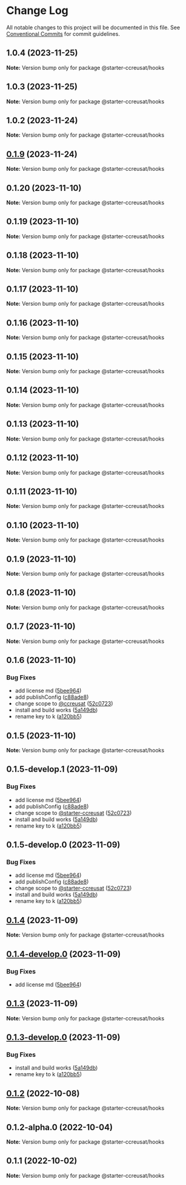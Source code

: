 # Change Log

All notable changes to this project will be documented in this file.
See [Conventional Commits](https://conventionalcommits.org) for commit guidelines.

## 1.0.4 (2023-11-25)

**Note:** Version bump only for package @starter-ccreusat/hooks





## 1.0.3 (2023-11-25)

**Note:** Version bump only for package @starter-ccreusat/hooks





## 1.0.2 (2023-11-24)

**Note:** Version bump only for package @starter-ccreusat/hooks





## [0.1.9](https://github.com/ccreusat/starter-monorepo-lerna-vite/compare/@starter-ccreusat/hooks@0.1.9-develop.0...@starter-ccreusat/hooks@0.1.9) (2023-11-24)

**Note:** Version bump only for package @starter-ccreusat/hooks





## 0.1.20 (2023-11-10)

**Note:** Version bump only for package @starter-ccreusat/hooks





## 0.1.19 (2023-11-10)

**Note:** Version bump only for package @starter-ccreusat/hooks





## 0.1.18 (2023-11-10)

**Note:** Version bump only for package @starter-ccreusat/hooks





## 0.1.17 (2023-11-10)

**Note:** Version bump only for package @starter-ccreusat/hooks





## 0.1.16 (2023-11-10)

**Note:** Version bump only for package @starter-ccreusat/hooks





## 0.1.15 (2023-11-10)

**Note:** Version bump only for package @starter-ccreusat/hooks





## 0.1.14 (2023-11-10)

**Note:** Version bump only for package @starter-ccreusat/hooks





## 0.1.13 (2023-11-10)

**Note:** Version bump only for package @starter-ccreusat/hooks





## 0.1.12 (2023-11-10)

**Note:** Version bump only for package @starter-ccreusat/hooks





## 0.1.11 (2023-11-10)

**Note:** Version bump only for package @starter-ccreusat/hooks





## 0.1.10 (2023-11-10)

**Note:** Version bump only for package @starter-ccreusat/hooks





## 0.1.9 (2023-11-10)

**Note:** Version bump only for package @starter-ccreusat/hooks





## 0.1.8 (2023-11-10)

**Note:** Version bump only for package @starter-ccreusat/hooks





## 0.1.7 (2023-11-10)

**Note:** Version bump only for package @starter-ccreusat/hooks





## 0.1.6 (2023-11-10)


### Bug Fixes

* add license md ([5bee964](https://github.com/ccreusat/starter-monorepo-lerna-vite/commit/5bee9645737edb63a8df5afe3021b426bb00ce34))
* add publishConfig ([c88ade8](https://github.com/ccreusat/starter-monorepo-lerna-vite/commit/c88ade8450289325d0fe4615a29b014fb994dbef))
* change scope to [@ccreusat](https://github.com/ccreusat) ([52c0723](https://github.com/ccreusat/starter-monorepo-lerna-vite/commit/52c07237fe81203f34cf5dbe3c51a1ae169cbd13))
* install and build works ([5a149db](https://github.com/ccreusat/starter-monorepo-lerna-vite/commit/5a149db6b335b45625769a36e873fdd357b8011b))
* rename key to k ([a120bb5](https://github.com/ccreusat/starter-monorepo-lerna-vite/commit/a120bb525a26ce18ddcd68b32272ae2b71feff4d))





## 0.1.5 (2023-11-10)

**Note:** Version bump only for package @starter-ccreusat/hooks

## 0.1.5-develop.1 (2023-11-09)

### Bug Fixes

- add license md ([5bee964](https://github.com/ccreusat/starter-monorepo-lerna-vite/commit/5bee9645737edb63a8df5afe3021b426bb00ce34))
- add publishConfig ([c88ade8](https://github.com/ccreusat/starter-monorepo-lerna-vite/commit/c88ade8450289325d0fe4615a29b014fb994dbef))
- change scope to [@starter-ccreusat](https://github.com/ccreusat) ([52c0723](https://github.com/ccreusat/starter-monorepo-lerna-vite/commit/52c07237fe81203f34cf5dbe3c51a1ae169cbd13))
- install and build works ([5a149db](https://github.com/ccreusat/starter-monorepo-lerna-vite/commit/5a149db6b335b45625769a36e873fdd357b8011b))
- rename key to k ([a120bb5](https://github.com/ccreusat/starter-monorepo-lerna-vite/commit/a120bb525a26ce18ddcd68b32272ae2b71feff4d))

## 0.1.5-develop.0 (2023-11-09)

### Bug Fixes

- add license md ([5bee964](https://github.com/ccreusat/starter-monorepo-lerna-vite/commit/5bee9645737edb63a8df5afe3021b426bb00ce34))
- add publishConfig ([c88ade8](https://github.com/ccreusat/starter-monorepo-lerna-vite/commit/c88ade8450289325d0fe4615a29b014fb994dbef))
- change scope to [@starter-ccreusat](https://github.com/ccreusat) ([52c0723](https://github.com/ccreusat/starter-monorepo-lerna-vite/commit/52c07237fe81203f34cf5dbe3c51a1ae169cbd13))
- install and build works ([5a149db](https://github.com/ccreusat/starter-monorepo-lerna-vite/commit/5a149db6b335b45625769a36e873fdd357b8011b))
- rename key to k ([a120bb5](https://github.com/ccreusat/starter-monorepo-lerna-vite/commit/a120bb525a26ce18ddcd68b32272ae2b71feff4d))

## [0.1.4](https://github.com/ccreusat/starter-monorepo-lerna-vite/compare/@starter-ccreusat/hooks@0.1.4-develop.0...@starter-ccreusat/hooks@0.1.4) (2023-11-09)

**Note:** Version bump only for package @starter-ccreusat/hooks

## [0.1.4-develop.0](https://github.com/ccreusat/starter-monorepo-lerna-vite/compare/@starter-ccreusat/hooks@0.1.3...@starter-ccreusat/hooks@0.1.4-develop.0) (2023-11-09)

### Bug Fixes

- add license md ([5bee964](https://github.com/ccreusat/starter-monorepo-lerna-vite/commit/5bee9645737edb63a8df5afe3021b426bb00ce34))

## [0.1.3](https://github.com/ccreusat/starter-monorepo-lerna-vite/compare/@starter-ccreusat/hooks@0.1.3-develop.0...@starter-ccreusat/hooks@0.1.3) (2023-11-09)

**Note:** Version bump only for package @starter-ccreusat/hooks

## [0.1.3-develop.0](https://github.com/ccreusat/starter-monorepo-lerna-vite/compare/@starter-ccreusat/hooks@0.1.2...@starter-ccreusat/hooks@0.1.3-develop.0) (2023-11-09)

### Bug Fixes

- install and build works ([5a149db](https://github.com/ccreusat/starter-monorepo-lerna-vite/commit/5a149db6b335b45625769a36e873fdd357b8011b))
- rename key to k ([a120bb5](https://github.com/ccreusat/starter-monorepo-lerna-vite/commit/a120bb525a26ce18ddcd68b32272ae2b71feff4d))

## [0.1.2](https://github.com/ccreusat/starter-monorepo-lerna-vite/compare/@starter-ccreusat/hooks@0.1.2-alpha.0...@starter-ccreusat/hooks@0.1.2) (2022-10-08)

**Note:** Version bump only for package @starter-ccreusat/hooks

## 0.1.2-alpha.0 (2022-10-04)

**Note:** Version bump only for package @starter-ccreusat/hooks

## 0.1.1 (2022-10-02)

**Note:** Version bump only for package @starter-ccreusat/hooks
